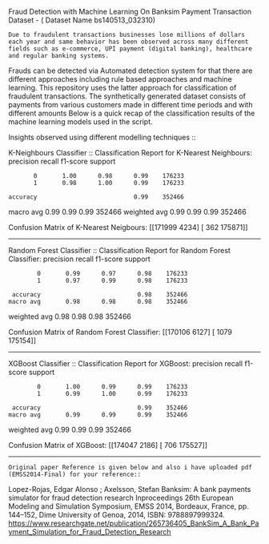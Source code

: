 Fraud Detection with Machine Learning On Banksim Payment Transaction Dataset - ( Dataset Name bs140513_032310)

`Due to fraudulent transactions businesses lose millions of dollars each year and same behavior has been observed across many different fields such as e-commerce, UPI payment (digital banking), healthcare and regular banking systems.`

Frauds can be detected via Automated detection system for that there are different approaches including rule based approaches and machine learning.
This repository uses the latter approach for classification of fraudulent transactions. The synthetically generated dataset consists of payments from various customers made in different time periods and with different amounts 
Below is a quick recap of the classification results of the machine learning models used in the script.

Insights observed using different modelling techniques ::

K-Neighbours Classifier ::
Classification Report for K-Nearest Neighbours: 
               precision    recall  f1-score   support

           0       1.00      0.98      0.99    176233
           1       0.98      1.00      0.99    176233

    accuracy                           0.99    352466
   macro avg       0.99      0.99      0.99    352466
weighted avg       0.99      0.99      0.99    352466

Confusion Matrix of K-Nearest Neigbours: 
 [[171999   4234]
 [   362 175871]]
 ******************************************************************************
 Random Forest Classifier ::
 Classification Report for Random Forest Classifier: 
                precision    recall  f1-score   support

            0       0.99      0.97      0.98    176233
            1       0.97      0.99      0.98    176233

     accuracy                           0.98    352466
    macro avg       0.98      0.98      0.98    352466
 weighted avg       0.98      0.98      0.98    352466

 Confusion Matrix of Random Forest Classifier: 
  [[170106   6127]
  [  1079 175154]]
 ******************************************************************************
 XGBoost Classifier ::
 Classification Report for XGBoost: 
                precision    recall  f1-score   support

            0       1.00      0.99      0.99    176233
            1       0.99      1.00      0.99    176233

     accuracy                           0.99    352466
    macro avg       0.99      0.99      0.99    352466
 weighted avg       0.99      0.99      0.99    352466

 Confusion Matrix of XGBoost: 
  [[174047   2186]
  [   706 175527]]
 ****************************************************************************** 

`Original paper Reference is given below and also i have uploaded pdf (EMSS2014-Final) for your reference::`

Lopez-Rojas, Edgar Alonso ; Axelsson, Stefan Banksim: A bank payments simulator for fraud detection research Inproceedings 26th European Modeling and Simulation Symposium, EMSS 2014, Bordeaux, France, pp. 144–152, Dime University of Genoa, 2014, ISBN: 9788897999324. https://www.researchgate.net/publication/265736405_BankSim_A_Bank_Payment_Simulation_for_Fraud_Detection_Research
